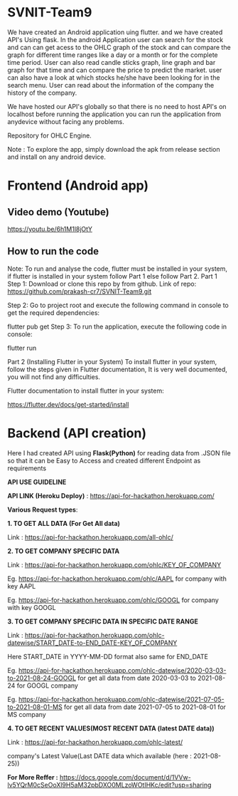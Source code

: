 # SVNIT-Team9

We have created an Android application uing flutter. and we have created API's Using flask.
In the android Application user can search for the stock and can can get acess to the OHLC graph of the stock and can compare the graph for different time ranges like a day or a month or for the complete time period. User can also read candle sticks graph, line graph and bar graph for that time and can compare the price to predict the market. user can also have a look at which stocks he/she have been looking for in the search menu. User can read about the information of the company the history of the company.

We have hosted our API's globally so that there is no need to host API's on localhost before running the application you can run the application from anydevice without facing any problems.

Repository for OHLC Engine.

Note : To explore the app, simply download the apk from release section and install on any android device.

# Frontend (Android app)
## Video demo (Youtube)
https://youtu.be/6h1M1l8jOtY

## How to run the code
Note: To run and analyse the code, flutter must be installed in your system, if flutter is installed in your system follow Part 1 else follow Part 2.
Part 1
Step 1: Download or clone this repo by from github. 
Link of repo:
https://github.com/prakash-cr7/SVNIT-Team9.git

Step 2: Go to project root and execute the following command in console to get the required dependencies:

flutter pub get 
Step 3: To run the application, execute the following code in console:

flutter run


Part 2 (Installing Flutter in your System)
To install flutter in your system, follow the steps given in Flutter documentation, It is very well documented, you will not find any difficulties.

Flutter documentation to install flutter in your system:

https://flutter.dev/docs/get-started/install

# Backend (API creation)

Here I had created API using **Flask(Python)** for reading data from .JSON file so that it can be Easy to Access and created different Endpoint as requirements

**API USE GUIDELINE**

**API LINK (Heroku Deploy)** : https://api-for-hackathon.herokuapp.com/

**Various Request types**:

**1. TO GET ALL DATA (For Get All data)**

Link : https://api-for-hackathon.herokuapp.com/all-ohlc/

**2. TO GET COMPANY SPECIFIC DATA**

Link : https://api-for-hackathon.herokuapp.com/ohlc/KEY_OF_COMPANY

Eg. https://api-for-hackathon.herokuapp.com/ohlc/AAPL for company with key AAPL

Eg. https://api-for-hackathon.herokuapp.com/ohlc/GOOGL for company with key GOOGL

**3. TO GET COMPANY SPECIFIC DATA IN SPECIFIC DATE RANGE**

Link : https://api-for-hackathon.herokuapp.com/ohlc-datewise/START_DATE-to-END_DATE-KEY_OF_COMPANY

Here START_DATE in YYYY-MM-DD format also same for END_DATE

Eg. https://api-for-hackathon.herokuapp.com/ohlc-datewise/2020-03-03-to-2021-08-24-GOOGL for get all data from date 2020-03-03 to 2021-08-24 for GOOGL company

Eg. https://api-for-hackathon.herokuapp.com/ohlc-datewise/2021-07-05-to-2021-08-01-MS for get all data from date 2021-07-05 to 2021-08-01 for MS company

**4. TO GET RECENT VALUES(MOST RECENT DATA (latest DATE data))**

Link : https://api-for-hackathon.herokuapp.com/ohlc-latest/ 

company's Latest Value(Last DATE data which available (here : 2021-08-25)) 

**For More Reffer :** https://docs.google.com/document/d/1VVw-lv5YQrM0cSeOoXl9H5aM32pbDXO0MLzoWOtIHKc/edit?usp=sharing
